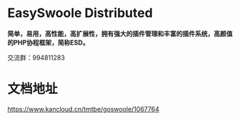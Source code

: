 #  EasySwoole Distributed

**简单，易用，高性能，高扩展性，拥有强大的插件管理和丰富的插件系统，高颜值的PHP协程框架，简称ESD。**

交流群：994811283

# 文档地址
https://www.kancloud.cn/tmtbe/goswoole/1067764
